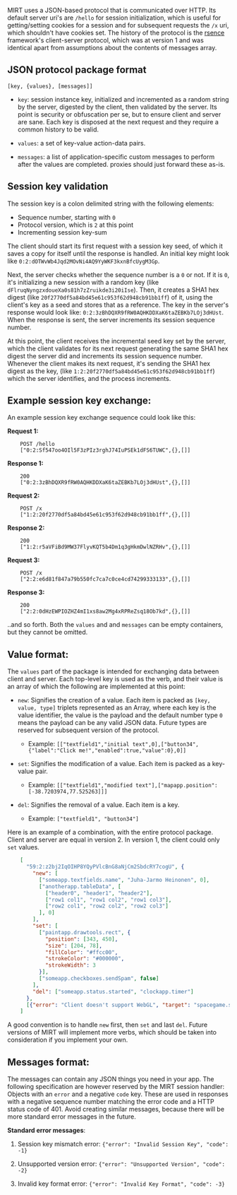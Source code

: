 
MIRT uses a JSON-based protocol that is communicated over HTTP. Its default server uri's are `/hello` for session initialization, which is useful for getting/setting cookies for a session and for subsequent requests the `/x` uri, which shouldn't have cookies set. The history of the protocol is the [rsence](https://github.com/rsence/rsence) framework's client-server protocol, which was at version 1 and was identical apart from assumptions about the contents of messages array.


JSON protocol package format
----------------------------

`[key, {values}, [messages]]`

* `key`: session instance key, initialized and incremented as a random string by the server, digested by the client, then validated by the server. Its point is security or obfuscation per se, but to ensure client and server are sane. Each key is disposed at the next request and they require a common history to be valid.

* `values`: a set of key-value action-data pairs.

* `messages`: a list of application-specific custom messages to perform after the values are completed. proxies should just forward these as-is.


Session key validation
----------------------

The session key is a colon delimited string with the following elements:

 - Sequence number, starting with `0`
 - Protocol version, which is `2` at this point
 - Incrementing session key-sum

The client should start its first request with a session key seed, of which it saves a copy for itself until the response is handled. An initial key might look like `0:2:dOTWvWb4Jqd2MOvNi4AQ9YyWKF3kxnBfcUygM3Gp`.

Next, the server checks whether the sequence number is a `0` or not. If it is `0`, it's initializing a new session with a random key (like `dFlruqNyngzxdoueXa0s81h7zZruikde3i20iIse`). Then, it creates a SHA1 hex digest (like `20f2770df5a84bd45e61c953f62d948cb91bb1ff`) of it, using the client's key as a seed and stores that as a reference. The key in the server's response would look like: `0:2:3zBhDQXR9fRW0AQHKDDXaK6taZEBKb7LOj3dHUst`. When the response is sent, the server increments its session sequence number.

At this point, the client receives the incremental seed key set by the server, which the client validates for its next request generating the same SHA1 hex digest the server did and increments its session sequence number. Whenever the client makes its next request, it's sending the SHA1 hex digest as the key, (like `1:2:20f2770df5a84bd45e61c953f62d948cb91bb1ff`) which the server identifies, and the process increments.


Example session key exchange:
-----------------------------

An example session key exchange sequence could look like this:

**Request 1:**
```
    POST /hello
    ["0:2:Sf547oo4OIl5F3zPIz3rghJ74IuPSEk1dFS6TUWC",{},[]]
```
**Response 1:**
```
    200
    ["0:2:3zBhDQXR9fRW0AQHKDDXaK6taZEBKb7LOj3dHUst",{},[]]
```

**Request 2:**
```
    POST /x
    ["1:2:20f2770df5a84bd45e61c953f62d948cb91bb1ff",{},[]]
```
**Response 2:**
```
    200
    ["1:2:r5aVFiBd9MW37FlyvKQT5b4Dm1q3gHkmDwlNZRHv",{},[]]
```
**Request 3:**
```
    POST /x
    ["2:2:e6d81f847a79b550fc7ca7c0ce4cd74299333133",{},[]]
```
**Response 3:**
```
    200
    ["2:2:0dHzEWPIOZHZ4mI1xs8aw2Mg4xRPReZsq18Ob7kd",{},[]]
```

..and so forth. Both the `values` and  and `messages` can be empty containers, but they cannot be omitted.


Value format:
-------------

The `values` part of the package is intended for exchanging data between client and server. Each top-level key is used as the verb, and their value is an array of which the following are implemented at this point:

- `new`: Signifies the creation of a value. Each item is packed as `[key, value, type]` triplets represented as an Array, where each key is the value identifier, the value is the payload and the default number type `0` means the payload can be any valid JSON data. Future types are reserved for subsequent version of the protocol.
    - Example: `[["textfield1","initial text",0],["button34",{"label":"Click me!","enabled":true,"value":0},0]]`


- `set`: Signifies the modification of a value. Each item is packed as a key-value pair.
    - Example: `[["textfield1","modified text"],["mapapp.position":[-38.7203974,77.525263]]]`


- `del`: Signifies the removal of a value. Each item is a key.
    - Example: `["textfield1", "button34"]`

Here is an example of a combination, with the entire protocol package. Client and server are equal in version 2. In version 1, the client could only `set` values.

```json
    [
      "59:2:z2bj2IqOIHP8YQyPVlcBnG8aNjCm2SbdcRY7cogU", {
        "new": [
          ["someapp.textfields.name", "Juha-Jarmo Heinonen", 0],
          ["anotherapp.tableData", [
            ["header0", "header1", "header2"],
            ["row1 col1", "row1 col2", "row1 col3"],
            ["row2 col1", "row2 col2", "row2 col3"]
          ], 0]
        ],
        "set": [
          ["paintapp.drawtools.rect", {
            "position": [343, 450],
            "size": [204, 78],
            "fillColor": "#ffcc00",
            "strokeColor": "#000000",
            "strokeWidth": 3
          }],
          ["someapp.checkboxes.sendSpam", false]
        ],
        "del": ["someapp.status.started", "clockapp.timer"]
      },
      [{"error": "Client doesn't support WebGL", "target": "spacegame.status"}]
    ]
```

A good convention is to handle `new` first, then `set` and last `del`. Future versions of MIRT will implement more verbs, which should be taken into consideration if you implement your own.


Messages format:
----------------

The messages can contain any JSON things you need in your app. The following specification are however reserved by the MIRT session handler: Objects with an `error` and a negative `code` key. These are used in responses with a negative sequence number matching the error code and a HTTP status code of 401. Avoid creating similar messages, because there will be more standard error messages in the future.

**Standard error messages**:

1. Session key mismatch error:
    `{"error": "Invalid Session Key", "code": -1}`

2. Unsupported version error:
    `{"error": "Unsupported Version", "code": -2}`

3. Invalid key format error:
    `{"error": "Invalid Key Format", "code": -3}`
